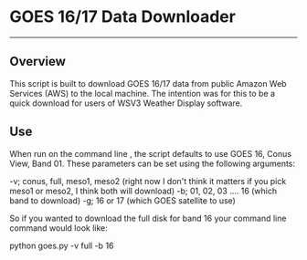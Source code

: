 # GOES 16/17 Data Downloader


----

## Overview

This script is built to download GOES 16/17 data from public Amazon Web Services (AWS) to the local machine.  The intention was for this to be a quick download for users of WSV3 Weather Display software.  

## Use

When run on the command line , the script defaults to use GOES 16, Conus View, Band 01.  These parameters can be set using the following arguments:

-v; conus, full, meso1, meso2 (right now I don't think it matters if you pick meso1 or meso2, I think both will download)
-b; 01, 02, 03 .... 16 (which band to download)
-g; 16 or 17 (which GOES satellite to use)

So if you wanted to download the full disk for band 16 your command line command would look like:

python goes.py -v full -b 16

